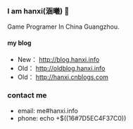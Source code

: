 ### I am hanxi(涵曦) 👋

Game Programer In China Guangzhou.

#### my blog

- New： http://blog.hanxi.info
- Old： http://oldblog.hanxi.info
- Old： http://hanxi.cnblogs.com

### contact me

- email: me#hanxi.info
- phone: echo +$((16#7D5EC4F37C0))
